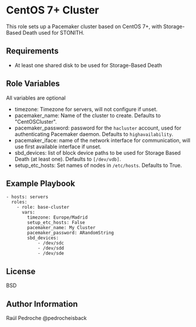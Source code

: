 CentOS 7+ Cluster
=================

This role sets up a Pacemaker cluster based on CentOS 7+, with Storage-Based Death used
for STONITH.

Requirements
------------

* At least one shared disk to be used for Storage-Based Death

Role Variables
--------------
All variables are optional

* timezone: Timezone for servers, will not configure if unset.
* pacemaker_name: Name of the cluster to create. Defaults to
  "CentOSCluster".
* pacemaker_password: password for the `hacluster` account, used for
  authenticating Pacemaker daemon. Defaults to `highavailability`.
* pacemaker_iface: name of the network interface for communication,
  will use first available interface if unset.
* sbd_devices: list of block device paths to be used for Storage Based
  Death (at least one). Defaults to `[/dev/vdb]`.
* setup_etc_hosts: Set names of nodes in `/etc/hosts`. Defaults to True.

Example Playbook
----------------

    - hosts: servers
      roles:
        - role: base-cluster
          vars:
            timezone: Europe/Madrid
            setup_etc_hosts: False
            pacemaker_name: My Cluster
            pacemaker_password: ARandomString
            sbd_devices:
                - /dev/sdc
                - /dev/sdd
                - /dev/sde


License
-------

BSD

Author Information
------------------

Raúl Pedroche @pedrocheisback
